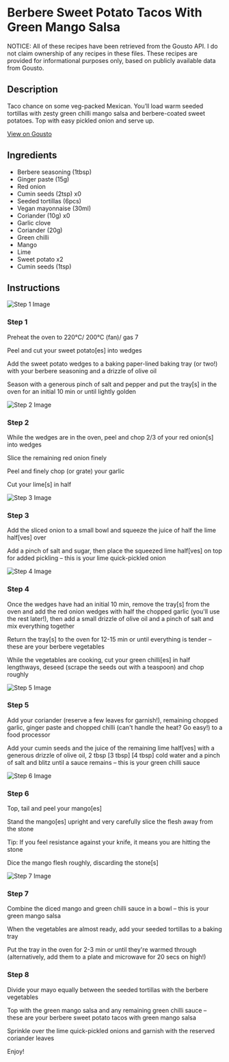# Berbere Sweet Potato Tacos With Green Mango Salsa

NOTICE: All of these recipes have been retrieved from the Gousto API. I do not claim ownership of any recipes in these files. These recipes are provided for informational purposes only, based on publicly available data from Gousto.

## Description

Taco chance on some veg-packed Mexican. You’ll load warm seeded tortillas with zesty green chilli mango salsa and berbere-coated sweet potatoes. Top with easy pickled onion and serve up. 

[View on Gousto](https://www.gousto.co.uk/recipes/cookbook/berbere-sweet-potato-tacos-with-green-mango-salsa)

## Ingredients

- Berbere seasoning (1tbsp)
- Ginger paste (15g)
- Red onion
- Cumin seeds (2tsp) x0
- Seeded tortillas (6pcs)
- Vegan mayonnaise (30ml)
- Coriander (10g) x0
- Garlic clove
- Coriander (20g)
- Green chilli
- Mango
- Lime
- Sweet potato x2
- Cumin seeds (1tsp)

## Instructions

![Step 1 Image](https://production-media.gousto.co.uk/cms/recipe-step-image/Step-1-1682100161587-x200.jpg)

### Step 1

Preheat the oven to 220°C/ 200°C (fan)/ gas 7

Peel and cut your sweet potato[es] into wedges

Add the sweet potato wedges to a baking paper-lined baking tray (or two!) with your berbere seasoning and a drizzle of olive oil

Season with a generous pinch of salt and pepper and put the tray[s] in the oven for an initial 10 min or until lightly golden

![Step 2 Image](https://production-media.gousto.co.uk/cms/recipe-step-image/Step-2-1682100164868-x200.jpg)

### Step 2

While the wedges are in the oven, peel and chop 2/3 of your red onion[s]<span class="text-danger"> </span>into wedges

Slice the remaining red onion finely

Peel and finely chop (or grate) your garlic

Cut your lime[s] in half

![Step 3 Image](https://production-media.gousto.co.uk/cms/recipe-step-image/Step-3-1682100168325-x200.jpg)

### Step 3

Add the sliced onion to a small bowl and squeeze the juice of half the<span class="text-danger"> </span>lime half[ves] over

Add a pinch of salt and sugar, then place the squeezed lime half[ves] on top for added pickling – this is your lime quick-pickled onion

![Step 4 Image](https://production-media.gousto.co.uk/cms/recipe-step-image/Step-4-1682100172950-x200.jpg)

### Step 4

Once the wedges have had an initial 10 min, remove the tray[s] from the oven and add the red onion wedges with half the chopped garlic (you'll use the rest later!), then add a small drizzle of olive oil and a pinch of salt and mix everything together

Return the tray[s] to the oven for 12-15 min or until everything is tender – these are your berbere vegetables

While the vegetables are cooking, cut your green chilli[es] in half lengthways, deseed (scrape the seeds out with a teaspoon) and chop roughly

![Step 5 Image](https://production-media.gousto.co.uk/cms/recipe-step-image/Step-5-1682100175925-x200.jpg)

### Step 5

Add your coriander (reserve a few leaves for garnish!), remaining chopped garlic, ginger paste and chopped chilli (can't handle the heat? Go easy!) to a food processor

Add your cumin seeds and the juice of the remaining lime half[ves] with a generous drizzle of olive oil, 2 tbsp <span class="text-purple">[3 tbsp]</span> <span class="text-danger">[4 tbsp] </span>cold water and a pinch of salt and blitz until a sauce remains – this is your green chilli sauce

![Step 6 Image](https://production-media.gousto.co.uk/cms/recipe-step-image/Step-6-1682100179696-x200.jpg)

### Step 6

Top, tail and peel your mango[es]

Stand the mango[es] upright and very carefully slice the flesh away from the stone

Tip: If you feel resistance against your knife, it means you are hitting the stone

Dice the mango flesh roughly, discarding the stone[s]

![Step 7 Image](https://production-media.gousto.co.uk/cms/recipe-step-image/Step-7-1682100187472-x200.jpg)

### Step 7

Combine the diced mango and green chilli sauce in a bowl – this is your green mango salsa

When the vegetables are almost ready, add your seeded tortillas to a baking tray

Put the tray in the oven for 2-3 min or until they're warmed through (alternatively, add them to a plate and microwave for 20 secs on high!)

### Step 8

Divide your mayo equally between the seeded tortillas with the berbere vegetables

Top with the green mango salsa and any remaining green chilli sauce – these are your berbere sweet potato tacos with green mango salsa

Sprinkle over the lime quick-pickled onions and garnish with the reserved coriander leaves

Enjoy!

